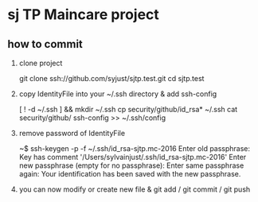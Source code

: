 # sj TP Maincare project

## how to commit

1. clone project

	 git clone ssh://github.com/syjust/sjtp.test.git
	 cd sjtp.test

2. copy IdentityFile into your ~/.ssh directory & add ssh-config

	  [ ! -d ~/.ssh ] && mkdir ~/.ssh
	  cp security/github/id_rsa* ~/.ssh
	  cat security/github/ ssh-config >> ~/.ssh/config

3. remove password of IdentityFile

    ~$ ssh-keygen -p -f ~/.ssh/id_rsa-sjtp.mc-2016
	  Enter old passphrase:
	  Key has comment '/Users/sylvainjust/.ssh/id_rsa-sjtp.mc-2016'
	  Enter new passphrase (empty for no passphrase):
	  Enter same passphrase again:
	  Your identification has been saved with the new passphrase.

4. you can now modify or create new file & git add / git commit / git push
